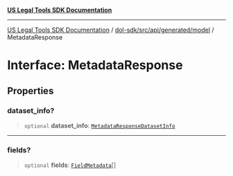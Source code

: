 [**US Legal Tools SDK Documentation**](../../../../../../README.md)

***

[US Legal Tools SDK Documentation](../../../../../../README.md) / [dol-sdk/src/api/generated/model](../README.md) / MetadataResponse

# Interface: MetadataResponse

## Properties

### dataset\_info?

> `optional` **dataset\_info**: [`MetadataResponseDatasetInfo`](../type-aliases/MetadataResponseDatasetInfo.md)

***

### fields?

> `optional` **fields**: [`FieldMetadata`](FieldMetadata.md)[]
